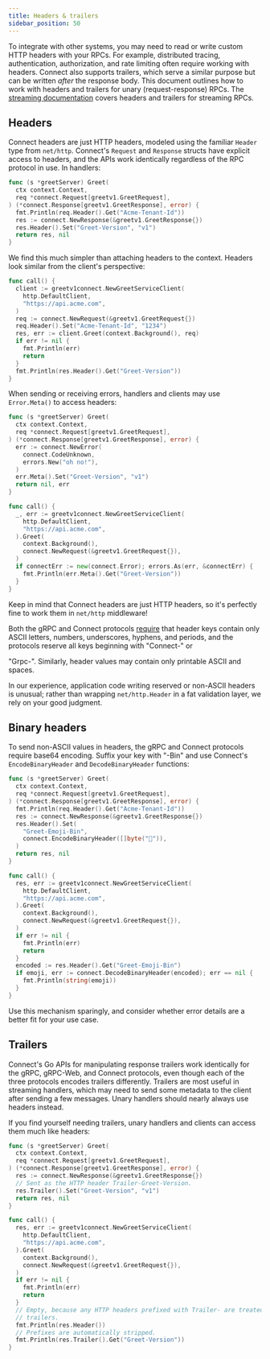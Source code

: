 ```yaml
---
title: Headers & trailers
sidebar_position: 50
---
```


To integrate with other systems, you may need to read or write custom HTTP
headers with your RPCs. For example, distributed tracing, authentication,
authorization, and rate limiting often require working with headers. Connect
also supports trailers, which serve a similar purpose but can be written
_after_ the response body. This document outlines how to work with headers and
trailers for unary (request-response) RPCs. The [streaming
documentation](streaming.md) covers headers and trailers for streaming RPCs.

## Headers

Connect headers are just HTTP headers, modeled using the familiar `Header`
type from `net/http`. Connect's `Request` and `Response` structs have explicit
access to headers, and the APIs work identically regardless of the RPC protocol
in use. In handlers:

```go
func (s *greetServer) Greet(
  ctx context.Context,
  req *connect.Request[greetv1.GreetRequest],
) (*connect.Response[greetv1.GreetResponse], error) {
  fmt.Println(req.Header().Get("Acme-Tenant-Id"))
  res := connect.NewResponse(&greetv1.GreetResponse{})
  res.Header().Set("Greet-Version", "v1")
  return res, nil
}
```

We find this much simpler than attaching headers to the context. Headers look
similar from the client's perspective:

```go
func call() {
  client := greetv1connect.NewGreetServiceClient(
    http.DefaultClient,
    "https://api.acme.com",
  )
  req := connect.NewRequest(&greetv1.GreetRequest{})
  req.Header().Set("Acme-Tenant-Id", "1234")
  res, err := client.Greet(context.Background(), req)
  if err != nil {
    fmt.Println(err)
    return
  }
  fmt.Println(res.Header().Get("Greet-Version"))
}
```

When sending or receiving errors, handlers and clients may use `Error.Meta()`
to access headers:

```go
func (s *greetServer) Greet(
  ctx context.Context,
  req *connect.Request[greetv1.GreetRequest],
) (*connect.Response[greetv1.GreetResponse], error) {
  err := connect.NewError(
    connect.CodeUnknown,
    errors.New("oh no!"),
  )
  err.Meta().Set("Greet-Version", "v1")
  return nil, err
}

func call() {
  _, err := greetv1connect.NewGreetServiceClient(
    http.DefaultClient,
    "https://api.acme.com",
  ).Greet(
    context.Background(),
    connect.NewRequest(&greetv1.GreetRequest{}),
  )
  if connectErr := new(connect.Error); errors.As(err, &connectErr) {
    fmt.Println(err.Meta().Get("Greet-Version"))
  }
}
```

Keep in mind that Connect headers are just HTTP headers, so it's perfectly fine
to work them in `net/http` middleware!

Both the gRPC and Connect protocols [require](../protocol.md#unary-request)
that header keys contain only ASCII letters, numbers, underscores, hyphens, and
periods, and the protocols reserve all keys beginning with "Connect-" or
<!-- vale off -->
"Grpc-". Similarly, header values may contain only printable ASCII and spaces.
<!-- vale on -->
In our experience, application code writing reserved or non-ASCII headers is
unusual; rather than wrapping `net/http.Header` in a fat validation layer, we
rely on your good judgment.

## Binary headers

To send non-ASCII values in headers, the gRPC and Connect protocols require
base64 encoding. Suffix your key with "-Bin" and use Connect's
`EncodeBinaryHeader` and `DecodeBinaryHeader` functions:

```go
func (s *greetServer) Greet(
  ctx context.Context,
  req *connect.Request[greetv1.GreetRequest],
) (*connect.Response[greetv1.GreetResponse], error) {
  fmt.Println(req.Header().Get("Acme-Tenant-Id"))
  res := connect.NewResponse(&greetv1.GreetResponse{})
  res.Header().Set(
    "Greet-Emoji-Bin",
    connect.EncodeBinaryHeader([]byte("👋")),
  )
  return res, nil
}

func call() {
  res, err := greetv1connect.NewGreetServiceClient(
    http.DefaultClient,
    "https://api.acme.com",
  ).Greet(
    context.Background(),
    connect.NewRequest(&greetv1.GreetRequest{}),
  )
  if err != nil {
    fmt.Println(err)
    return
  }
  encoded := res.Header().Get("Greet-Emoji-Bin")
  if emoji, err := connect.DecodeBinaryHeader(encoded); err == nil {
    fmt.Println(string(emoji))
  }
}
```

Use this mechanism sparingly, and consider whether error details are a better
fit for your use case.

## Trailers

Connect's Go APIs for manipulating response trailers work identically for the
gRPC, gRPC-Web, and Connect protocols, even though each of the three protocols
encodes trailers differently. Trailers are most useful in streaming handlers,
which may need to send some metadata to the client after sending a few
messages. Unary handlers should nearly always use headers instead.

If you find yourself needing trailers, unary handlers and clients can access
them much like headers:

```go
func (s *greetServer) Greet(
  ctx context.Context,
  req *connect.Request[greetv1.GreetRequest],
) (*connect.Response[greetv1.GreetResponse], error) {
  res := connect.NewResponse(&greetv1.GreetResponse{})
  // Sent as the HTTP header Trailer-Greet-Version.
  res.Trailer().Set("Greet-Version", "v1")
  return res, nil
}

func call() {
  res, err := greetv1connect.NewGreetServiceClient(
    http.DefaultClient,
    "https://api.acme.com",
  ).Greet(
    context.Background(),
    connect.NewRequest(&greetv1.GreetRequest{}),
  )
  if err != nil {
    fmt.Println(err)
    return
  }
  // Empty, because any HTTP headers prefixed with Trailer- are treated as
  // trailers.
  fmt.Println(res.Header())
  // Prefixes are automatically stripped.
  fmt.Println(res.Trailer().Get("Greet-Version"))
}
```
